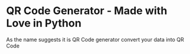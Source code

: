 # QR Code Generator - Made with Love in Python
As the name suggests it is QR Code generator convert your data into QR Code
